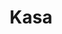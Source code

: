 ---
title: Kasa
url: https://github.com/Pasacod/Kasa
finishDate: 2023-03-31
img: /assets/kasa.svg
img_alt: Kasa logo
description: |
  Le dernier projet de ma formation ! Il s'agit du développement de l'interface utilisateur (front-end) d'une application web de location immobilière en utilisant React. J'ai suivi les maquettes responsives créées avec Figma et travaillé avec les 20 dernières annonces de logements fournies dans un fichier JSON (aucune API n'a été fournie). J'ai utilisé les principaux concepts de React, tels que la modularité des composants, la structure logique des fichiers, la gestion des props et des événements, ainsi que l'utilisation du state dans les composants. J'ai également utilisé React Router pour gérer les paramètres des routes dans l'URL et créer une page dédiée à chaque route, incluant une page 404 pour les routes inexistantes. Une première bibliothèque maîtrisée !

tag: "#React #React Router #Sass"
---
